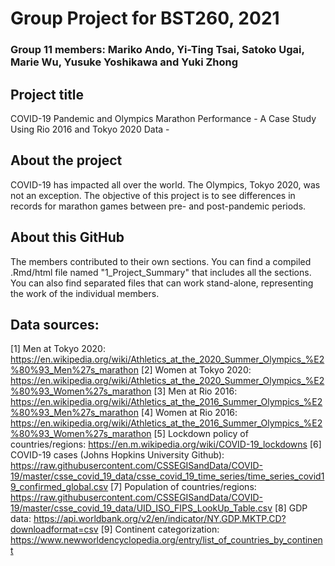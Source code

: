 # Group Project for BST260, 2021
### Group 11 members: Mariko Ando, Yi-Ting Tsai, Satoko Ugai, Marie Wu, Yusuke Yoshikawa and Yuki Zhong

## Project title
COVID-19 Pandemic and Olympics Marathon Performance - A Case Study Using Rio 2016 and Tokyo 2020 Data -

## About the project
COVID-19 has impacted all over the world. The Olympics, Tokyo 2020, was not an exception. The objective of this project is to see differences in records for marathon games between pre- and post-pandemic periods. 

## About this GitHub
The members contributed to their own sections. You can find a compiled .Rmd/html file named "1_Project_Summary" that includes all the sections. You can also find separated files that can work stand-alone, representing the work of the individual members. 

## Data sources: 
[1] Men at Tokyo 2020: https://en.wikipedia.org/wiki/Athletics_at_the_2020_Summer_Olympics_%E2%80%93_Men%27s_marathon
[2] Women at Tokyo 2020: https://en.wikipedia.org/wiki/Athletics_at_the_2020_Summer_Olympics_%E2%80%93_Women%27s_marathon
[3] Men at Rio 2016: https://en.wikipedia.org/wiki/Athletics_at_the_2016_Summer_Olympics_%E2%80%93_Men%27s_marathon
[4] Women at Rio 2016:
https://en.wikipedia.org/wiki/Athletics_at_the_2016_Summer_Olympics_%E2%80%93_Women%27s_marathon
[5] Lockdown policy of countries/regions: https://en.m.wikipedia.org/wiki/COVID-19_lockdowns
[6] COVID-19 cases (Johns Hopkins University Github): https://raw.githubusercontent.com/CSSEGISandData/COVID-19/master/csse_covid_19_data/csse_covid_19_time_series/time_series_covid19_confirmed_global.csv
[7] Population of countries/regions: https://raw.githubusercontent.com/CSSEGISandData/COVID-19/master/csse_covid_19_data/UID_ISO_FIPS_LookUp_Table.csv
[8] GDP data: https://api.worldbank.org/v2/en/indicator/NY.GDP.MKTP.CD?downloadformat=csv
[9] Continent categorization: https://www.newworldencyclopedia.org/entry/list_of_countries_by_continent
